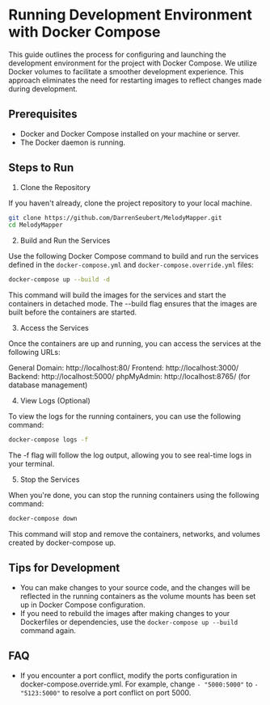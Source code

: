 # Running Development Environment with Docker Compose

This guide outlines the process for configuring and launching the development environment for the project with Docker Compose. We utilize Docker volumes to facilitate a smoother development experience. This approach eliminates the need for restarting images to reflect changes made during development.

## Prerequisites

* Docker and Docker Compose installed on your machine or server.
* The Docker daemon is running.

## Steps to Run

1. Clone the Repository

If you haven't already, clone the project repository to your local machine.

```bash
git clone https://github.com/DarrenSeubert/MelodyMapper.git
cd MelodyMapper
```

2. Build and Run the Services

Use the following Docker Compose command to build and run the services defined in the `docker-compose.yml` and `docker-compose.override.yml` files:

```bash
docker-compose up --build -d
```

This command will build the images for the services and start the containers in detached mode. The --build flag ensures that the images are built before the containers are started.

3. Access the Services

Once the containers are up and running, you can access the services at the following URLs:

General Domain: http://localhost:80/
Frontend: http://localhost:3000/
Backend: http://localhost:5000/
phpMyAdmin: http://localhost:8765/ (for database management)

4. View Logs (Optional)

To view the logs for the running containers, you can use the following command:

```bash
docker-compose logs -f
```

The -f flag will follow the log output, allowing you to see real-time logs in your terminal.

5. Stop the Services

When you're done, you can stop the running containers using the following command:

```bash
docker-compose down
```

This command will stop and remove the containers, networks, and volumes created by docker-compose up.

## Tips for Development

- You can make changes to your source code, and the changes will be reflected in the running containers as the volume mounts has been set up in Docker Compose configuration.
- If you need to rebuild the images after making changes to your Dockerfiles or dependencies, use the `docker-compose up --build` command again.

## FAQ

- If you encounter a port conflict, modify the ports configuration in docker-compose.override.yml. For example, change `- "5000:5000"` to `- "5123:5000"` to resolve a port conflict on port 5000.
